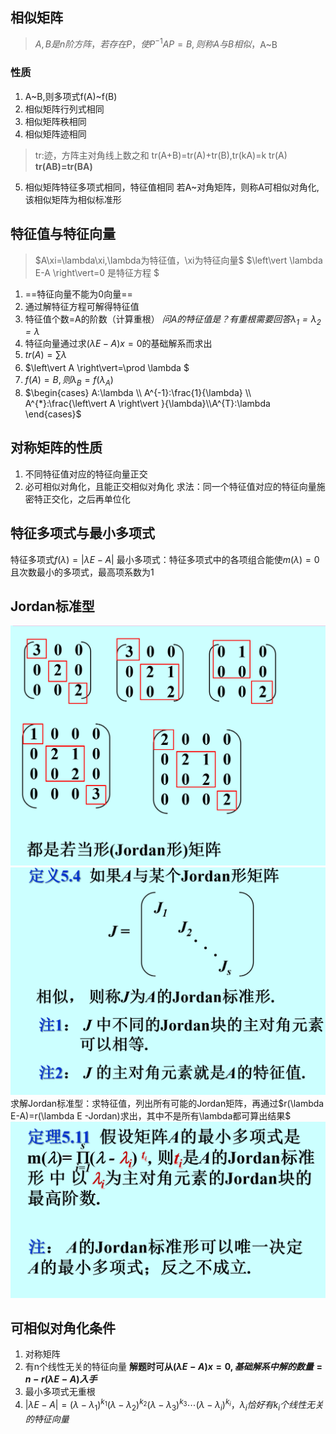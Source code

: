 ## 相似矩阵
> $A,B是n阶方阵，若存在P，使P^{-1}AP=B,则称A与B相似，$A~B

### 性质
1. A~B,则多项式f(A)~f(B)
2. 相似矩阵行列式相同
3. 相似矩阵秩相同
4. 相似矩阵迹相同
>tr:迹，方阵主对角线上数之和
tr(A+B)=tr(A)+tr(B),tr(kA)=k tr(A)
**tr(AB)=tr(BA)**
5. 相似矩阵特征多项式相同，特征值相同
若A~对角矩阵，则称A可相似对角化,该相似矩阵为相似标准形

## 特征值与特征向量
> $A\xi=\lambda\xi,\lambda为特征值，\xi为特征向量$
> $\left\vert \lambda E-A \right\vert=0 是特征方程 $

1. ==特征向量不能为0向量==
2. 通过解特征方程可解得特征值
3. 特征值个数=A的阶数（计算重根） *问A的特征值是？有重根需要回答$\lambda_1=\lambda_2=\lambda$*
4. 特征向量通过求$(\lambda E-A)x=0$的基础解系而求出
5. $tr(A)=\sum_{}\lambda$
6. $\left\vert A \right\vert=\prod \lambda  $
7. $f(A)=B,则\lambda_{B}=f(\lambda_{A})$
8. $\begin{cases}
    A:\lambda \\ A^{-1}:\frac{1}{\lambda} \\ A^{*}:\frac{\left\vert A \right\vert }{\lambda}\\A^{T}:\lambda 
\end{cases}$

## 对称矩阵的性质
1. 不同特征值对应的特征向量正交
2. 必可相似对角化，且能正交相似对角化
   求法：同一个特征值对应的特征向量施密特正交化，之后再单位化
## 特征多项式与最小多项式
特征多项式$f(\lambda)=\left\vert \lambda E-A \right\vert$
最小多项式：特征多项式中的各项组合能使$m(\lambda)=0$且次数最小的多项式，最高项系数为1


## Jordan标准型
![](images/2022-12-13-13-31-28.png)
![](images/2022-12-13-13-31-39.png)
求解Jordan标准型：求特征值，列出所有可能的Jordan矩阵，再通过$r(\lambda E-A)=r(\lambda E -Jordan)求出，其中不是所有\lambda都可算出结果$
![](images/2022-12-13-13-34-37.png)
## 可相似对角化条件
1. 对称矩阵
2. 有n个线性无关的特征向量
**解题时可从$(\lambda E-A)x=0,基础解系中解的数量=n-r(\lambda E-A)入手$**
3. 最小多项式无重根
4. $\left\vert \lambda E-A \right\vert=(\lambda-\lambda_1)^{k_1}(\lambda-\lambda_2)^{k_2}(\lambda-\lambda_3)^{k_3}\cdots (\lambda-\lambda_i)^{k_i}，\lambda_i恰好有k_i个线性无关的特征向量$